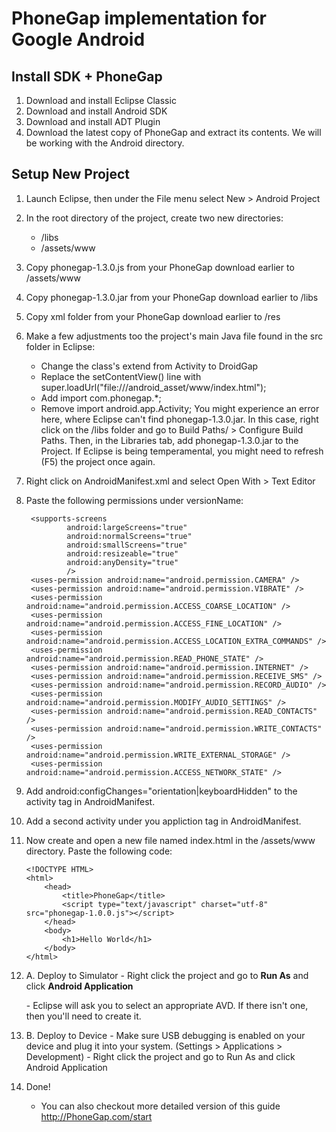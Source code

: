 PhoneGap implementation for Google Android
==========================================


Install SDK + PhoneGap
----------------------
1. Download and install Eclipse Classic
2. Download and install Android SDK
3. Download and install ADT Plugin
4. Download the latest copy of PhoneGap and extract its contents. We will be working with the Android directory.


Setup New Project
-----------------
1. Launch Eclipse, then under the File menu select New > Android Project
2. In the root directory of the project, create two new directories:
	- /libs
	- /assets/www
3. Copy phonegap-1.3.0.js from your PhoneGap download earlier to /assets/www
4. Copy phonegap-1.3.0.jar from your PhoneGap download earlier to /libs
5. Copy xml folder from your PhoneGap download earlier to /res 
6. Make a few adjustments too the project's main Java file found in the src folder in Eclipse:
	- Change the class's extend from Activity to DroidGap
	- Replace the setContentView() line with super.loadUrl("file:///android_asset/www/index.html");
	- Add import com.phonegap.*;
	- Remove import android.app.Activity;
You might experience an error here, where Eclipse can't find phonegap-1.3.0.jar. In this case, right click on the /libs folder and go to Build Paths/ > Configure Build Paths. Then, in the Libraries tab, add phonegap-1.3.0.jar to the Project. If Eclipse is being temperamental, you might need to refresh (F5) the project once again.
		
7. Right click on AndroidManifest.xml and select Open With > Text Editor
8. Paste the following permissions under versionName:

        <supports-screens
                android:largeScreens="true"
                android:normalScreens="true"
                android:smallScreens="true"
                android:resizeable="true"
                android:anyDensity="true"
                />
        <uses-permission android:name="android.permission.CAMERA" />
        <uses-permission android:name="android.permission.VIBRATE" />
        <uses-permission android:name="android.permission.ACCESS_COARSE_LOCATION" />
        <uses-permission android:name="android.permission.ACCESS_FINE_LOCATION" />
        <uses-permission android:name="android.permission.ACCESS_LOCATION_EXTRA_COMMANDS" />
        <uses-permission android:name="android.permission.READ_PHONE_STATE" />
        <uses-permission android:name="android.permission.INTERNET" />
        <uses-permission android:name="android.permission.RECEIVE_SMS" />
        <uses-permission android:name="android.permission.RECORD_AUDIO" />
        <uses-permission android:name="android.permission.MODIFY_AUDIO_SETTINGS" />
        <uses-permission android:name="android.permission.READ_CONTACTS" />
        <uses-permission android:name="android.permission.WRITE_CONTACTS" />   
        <uses-permission android:name="android.permission.WRITE_EXTERNAL_STORAGE" />  
        <uses-permission android:name="android.permission.ACCESS_NETWORK_STATE" />

9. Add android:configChanges="orientation|keyboardHidden" to the activity tag in AndroidManifest.

10. Add a second activity under you appliction tag in AndroidManifest.
<activity android:name="com.phonegap.DroidGap" android:label="@string/app_name" android:configChanges="orientation|keyboardHidden"> <intent-filter> </intent-filter> </activity>

11. Now create and open a new file named index.html in the /assets/www directory. Paste the following code:
	
		<!DOCTYPE HTML>
		<html>
			<head>
				<title>PhoneGap</title>
				<script type="text/javascript" charset="utf-8" src="phonegap-1.0.0.js"></script>
			</head>
			<body>
				<h1>Hello World</h1>
			</body>
		</html>

12.  A. Deploy to Simulator
	- Right click the project and go to <strong>Run As</strong> and click <strong>Android Application</strong></li>
	- Eclipse will ask you to select an appropriate AVD. If there isn't one, then you'll need to create it.</li>


13.  B. Deploy to Device
	- Make sure USB debugging is enabled on your device and plug it into your system. (Settings > Applications > Development)
	- Right click the project and go to Run As and click Android Application		

14. Done!
	- You can also checkout more detailed version of this guide http://PhoneGap.com/start